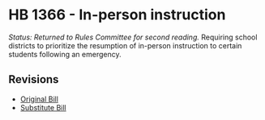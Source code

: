 # HB 1366 - In-person instruction
*Status: Returned to Rules Committee for second reading.*
Requiring school districts to prioritize the resumption of in-person instruction to certain students following an emergency.

## Revisions
* [Original Bill](1/)
* [Substitute Bill](S/)